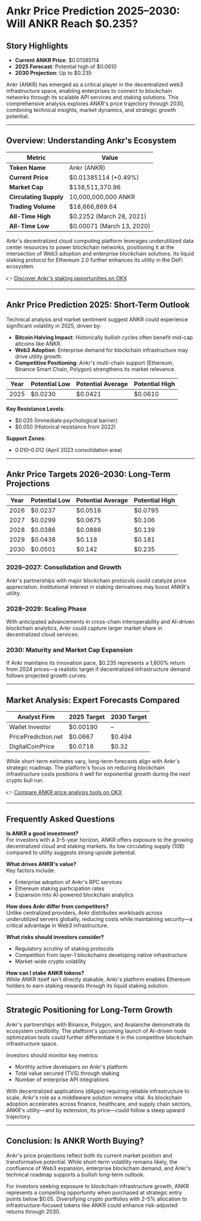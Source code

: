 # Ankr Price Prediction 2025–2030: Will ANKR Reach $0.235?

## Story Highlights

- **Current ANKR Price**: $0.01385114  
- **2025 Forecast**: Potential high of $0.0610  
- **2030 Projection**: Up to $0.235  

Ankr (ANKR) has emerged as a critical player in the decentralized web3 infrastructure space, enabling enterprises to connect to blockchain networks through its scalable API services and staking solutions. This comprehensive analysis explores ANKR's price trajectory through 2030, combining technical insights, market dynamics, and strategic growth potential.

---

## Overview: Understanding Ankr's Ecosystem

| Metric               | Value                          |
|----------------------|--------------------------------|
| **Token Name**       | Ankr (ANKR)                    |
| **Current Price**    | $0.01385114 (+0.49%)           |
| **Market Cap**       | $138,511,370.96                |
| **Circulating Supply** | 10,000,000,000 ANKR           |
| **Trading Volume**   | $18,666,869.64                 |
| **All-Time High**    | $0.2252 (March 28, 2021)       |
| **All-Time Low**     | $0.00071 (March 13, 2020)      |

Ankr's decentralized cloud computing platform leverages underutilized data center resources to power blockchain networks, positioning it at the intersection of Web3 adoption and enterprise blockchain solutions. Its liquid staking protocol for Ethereum 2.0 further enhances its utility in the DeFi ecosystem.

👉 [Discover Ankr's staking opportunities on OKX](https://bit.ly/okx-bonus)

---

## Ankr Price Prediction 2025: Short-Term Outlook

Technical analysis and market sentiment suggest ANKR could experience significant volatility in 2025, driven by:

- **Bitcoin Halving Impact**: Historically bullish cycles often benefit mid-cap altcoins like ANKR.
- **Web3 Adoption**: Enterprise demand for blockchain infrastructure may drive utility growth.
- **Competitive Positioning**: Ankr's multi-chain support (Ethereum, Binance Smart Chain, Polygon) strengthens its market relevance.

| Year   | Potential Low | Potential Average | Potential High |
|--------|---------------|-------------------|----------------|
| 2025   | $0.0230       | $0.0421           | $0.0610        |

**Key Resistance Levels**:  
- $0.035 (Immediate psychological barrier)  
- $0.050 (Historical resistance from 2022)  

**Support Zones**:  
- $0.010–$0.012 (April 2023 consolidation area)  

---

## Ankr Price Targets 2026–2030: Long-Term Projections

| Year   | Potential Low | Potential Average | Potential High |
|--------|---------------|-------------------|----------------|
| 2026   | $0.0237       | $0.0516           | $0.0795        |
| 2027   | $0.0299       | $0.0675           | $0.106         |
| 2028   | $0.0386       | $0.0888           | $0.139         |
| 2029   | $0.0438       | $0.118            | $0.181         |
| 2030   | $0.0501       | $0.142            | $0.235         |

### 2026–2027: Consolidation and Growth  
Ankr's partnerships with major blockchain protocols could catalyze price appreciation. Institutional interest in staking derivatives may boost ANKR's utility.

### 2028–2029: Scaling Phase  
With anticipated advancements in cross-chain interoperability and AI-driven blockchain analytics, Ankr could capture larger market share in decentralized cloud services.

### 2030: Maturity and Market Cap Expansion  
If Ankr maintains its innovation pace, $0.235 represents a 1,600% return from 2024 prices—a realistic target if decentralized infrastructure demand follows projected growth curves.

---

## Market Analysis: Expert Forecasts Compared

| Analyst Firm       | 2025 Target | 2030 Target |
|--------------------|-------------|-------------|
| Wallet Investor    | $0.00190    | –           |
| PricePrediction.net| $0.0667     | $0.494      |
| DigitalCoinPrice   | $0.0716     | $0.32       |

While short-term estimates vary, long-term forecasts align with Ankr's strategic roadmap. The platform's focus on reducing blockchain infrastructure costs positions it well for exponential growth during the next crypto bull run.

👉 [Compare ANKR price analysis tools on OKX](https://bit.ly/okx-bonus)

---

## Frequently Asked Questions

**Is ANKR a good investment?**  
For investors with a 3–5-year horizon, ANKR offers exposure to the growing decentralized cloud and staking markets. Its low circulating supply (10B) compared to utility suggests strong upside potential.

**What drives ANKR's value?**  
Key factors include:  
- Enterprise adoption of Ankr's RPC services  
- Ethereum staking participation rates  
- Expansion into AI-powered blockchain analytics  

**How does Ankr differ from competitors?**  
Unlike centralized providers, Ankr distributes workloads across underutilized servers globally, reducing costs while maintaining security—a critical advantage in Web3 infrastructure.

**What risks should investors consider?**  
- Regulatory scrutiny of staking protocols  
- Competition from layer-1 blockchains developing native infrastructure  
- Market-wide crypto volatility  

**How can I stake ANKR tokens?**  
While ANKR itself isn't directly stakable, Ankr's platform enables Ethereum holders to earn staking rewards through its liquid staking solution.

---

## Strategic Positioning for Long-Term Growth

Ankr's partnerships with Binance, Polygon, and Avalanche demonstrate its ecosystem credibility. The platform's upcoming launch of AI-driven node optimization tools could further differentiate it in the competitive blockchain infrastructure space.

Investors should monitor key metrics:  
- Monthly active developers on Ankr's platform  
- Total value secured (TVS) through staking  
- Number of enterprise API integrations  

With decentralized applications (dApps) requiring reliable infrastructure to scale, Ankr's role as a middleware solution remains vital. As blockchain adoption accelerates across finance, healthcare, and supply chain sectors, ANKR's utility—and by extension, its price—could follow a steep upward trajectory.

---

## Conclusion: Is ANKR Worth Buying?

Ankr's price projections reflect both its current market position and transformative potential. While short-term volatility remains likely, the confluence of Web3 expansion, enterprise blockchain demand, and Ankr's technical roadmap supports a bullish long-term outlook.

For investors seeking exposure to blockchain infrastructure growth, ANKR represents a compelling opportunity when purchased at strategic entry points below $0.05. Diversifying crypto portfolios with 2–5% allocation to infrastructure-focused tokens like ANKR could enhance risk-adjusted returns through 2030.